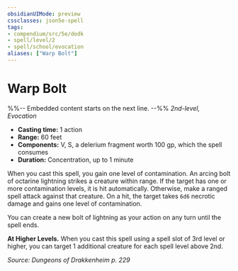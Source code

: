 ```yaml
---
obsidianUIMode: preview
cssclasses: json5e-spell
tags:
- compendium/src/5e/dodk
- spell/level/2
- spell/school/evocation
aliases: ["Warp Bolt"]
---
```

# Warp Bolt
%%-- Embedded content starts on the next line. --%%
*2nd-level, Evocation*  

- **Casting time:** 1 action
- **Range:** 60 feet
- **Components:** V, S, a delerium fragment worth 100 gp, which the spell consumes
- **Duration:** Concentration, up to 1 minute

When you cast this spell, you gain one level of contamination. An arcing bolt of octarine lightning strikes a creature within range. If the target has one or more contamination levels, it is hit automatically. Otherwise, make a ranged spell attack against that creature. On a hit, the target takes `6d6` necrotic damage and gains one level of contamination.

You can create a new bolt of lightning as your action on any turn until the spell ends.

**At Higher Levels.** When you cast this spell using a spell slot of 3rd level or higher, you can target 1 additional creature for each spell level above 2nd.

*Source: Dungeons of Drakkenheim p. 229*